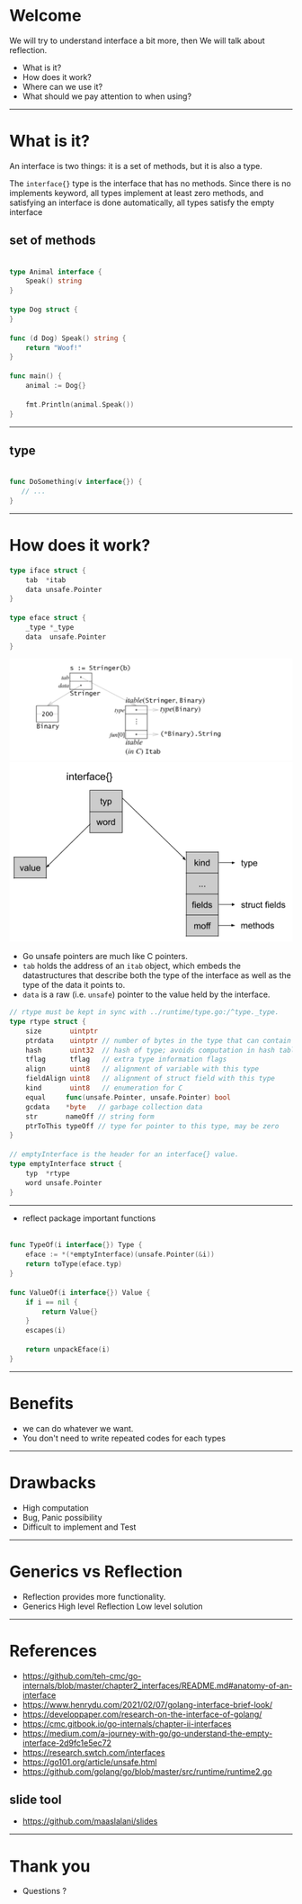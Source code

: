 # Welcome

We will try to understand interface a bit more, then We will talk about reflection.

- What is it?
- How does it work?
- Where can we use it?
- What should we pay attention to when using?

---

# What is it?

An interface is two things: it is a set of methods, but it is also a type.

The `interface{}` type is the interface that has no methods. Since there is no implements keyword, all types implement at least zero methods, and satisfying an interface is done automatically, all types satisfy the empty interface

## set of methods

```go

type Animal interface {
    Speak() string
}

type Dog struct {
}

func (d Dog) Speak() string {
    return "Woof!"
}

func main() {
    animal := Dog{}
  
    fmt.Println(animal.Speak())
}

```

---
## type

```go

func DoSomething(v interface{}) {
   // ...
}
```
---

# How does it work?

```go
type iface struct {
    tab  *itab
    data unsafe.Pointer
}

type eface struct {
    _type *_type
    data  unsafe.Pointer
}
```
![iface](iface.png)
![eface](eface.png)

* Go unsafe pointers are much like C pointers.
* `tab` holds the address of an `itab` object, which embeds the datastructures that describe both the type of the interface as well as the type of the data it points to.
* `data` is a raw (i.e. `unsafe`) pointer to the value held by the interface.

```go
// rtype must be kept in sync with ../runtime/type.go:/^type._type.
type rtype struct {
    size       uintptr
    ptrdata    uintptr // number of bytes in the type that can contain pointers
    hash       uint32  // hash of type; avoids computation in hash tables
    tflag      tflag   // extra type information flags
    align      uint8   // alignment of variable with this type
    fieldAlign uint8   // alignment of struct field with this type
    kind       uint8   // enumeration for C
    equal     func(unsafe.Pointer, unsafe.Pointer) bool
    gcdata    *byte   // garbage collection data
    str       nameOff // string form
    ptrToThis typeOff // type for pointer to this type, may be zero
}

// emptyInterface is the header for an interface{} value.
type emptyInterface struct {
	typ  *rtype
    word unsafe.Pointer
}

```
---

- reflect package important functions

```go

func TypeOf(i interface{}) Type {
    eface := *(*emptyInterface)(unsafe.Pointer(&i))
    return toType(eface.typ)
}

func ValueOf(i interface{}) Value {
    if i == nil {
        return Value{}
    }
    escapes(i)
    
    return unpackEface(i)
}
```
---
# Benefits

- we can do whatever we want.
- You don't need to write repeated codes for each types

---

# Drawbacks
- High computation
- Bug, Panic possibility
- Difficult to implement and Test

---
# Generics vs Reflection

- Reflection provides more functionality.
- Generics High level Reflection Low level solution

---
# References

- https://github.com/teh-cmc/go-internals/blob/master/chapter2_interfaces/README.md#anatomy-of-an-interface
- https://www.henrydu.com/2021/02/07/golang-interface-brief-look/
- https://developpaper.com/research-on-the-interface-of-golang/
- https://cmc.gitbook.io/go-internals/chapter-ii-interfaces
- https://medium.com/a-journey-with-go/go-understand-the-empty-interface-2d9fc1e5ec72
- https://research.swtch.com/interfaces
- https://go101.org/article/unsafe.html
- https://github.com/golang/go/blob/master/src/runtime/runtime2.go

## slide tool

- https://github.com/maaslalani/slides

---

# Thank you 
- Questions ?
